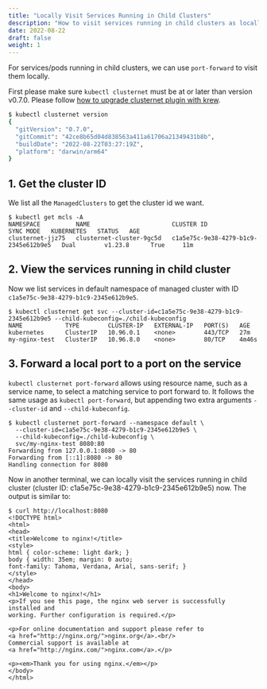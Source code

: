 ```yaml
---
title: "Locally Visit Services Running in Child Clusters"
description: "How to visit services running in child clusters as locally"
date: 2022-08-22
draft: false
weight: 1
---
```


For services/pods running in child clusters, we can use `port-forward` to visit them locally.

First please make sure `kubectl clusternet` must be at or later than version v0.7.0. Please
follow [how to upgrade clusternet plugin with krew](../../kubectl-clusternet.md).

```bash
$ kubectl clusternet version
{
  "gitVersion": "0.7.0",
  "gitCommit": "42ce8b65d04d838563a411a61706a21349431b8b",
  "buildDate": "2022-08-22T03:27:19Z",
  "platform": "darwin/arm64"
}
```

## 1. Get the cluster ID

We list all the `ManagedClusters` to get the cluster id we want.

```shell
$ kubectl get mcls -A
NAMESPACE          NAME                       CLUSTER ID                             SYNC MODE   KUBERNETES   STATUS   AGE
clusternet-jjz75   clusternet-cluster-9gc5d   c1a5e75c-9e38-4279-b1c9-2345e612b9e5   Dual        v1.23.8      True     11m
```

## 2. View the services running in child cluster

Now we list services in default namespace of managed cluster with ID `c1a5e75c-9e38-4279-b1c9-2345e612b9e5`.

```shell
$ kubectl clusternet get svc --cluster-id=c1a5e75c-9e38-4279-b1c9-2345e612b9e5 --child-kubeconfig=./child-kubeconfig
NAME            TYPE        CLUSTER-IP   EXTERNAL-IP   PORT(S)   AGE
kubernetes      ClusterIP   10.96.0.1    <none>        443/TCP   27m
my-nginx-test   ClusterIP   10.96.8.0    <none>        80/TCP    4m46s
```

## 3. Forward a local port to a port on the service

`kubectl clusternet port-forward` allows using resource name, such as a service name, to select a matching service to
port forward to. It follows the same usage as `kubectl port-forward`, but appending two extra arguments `--cluster-id`
and `--child-kubeconfig`.

```shell
$ kubectl clusternet port-forward --namespace default \
  --cluster-id=c1a5e75c-9e38-4279-b1c9-2345e612b9e5 \
  --child-kubeconfig=./child-kubeconfig \
  svc/my-nginx-test 8080:80
Forwarding from 127.0.0.1:8080 -> 80
Forwarding from [::1]:8080 -> 80
Handling connection for 8080
```

Now in another terminal, we can locally visit the services running in child cluster (cluster ID:
c1a5e75c-9e38-4279-b1c9-2345e612b9e5) now. The output is similar to:

```shell
$ curl http://localhost:8080
<!DOCTYPE html>
<html>
<head>
<title>Welcome to nginx!</title>
<style>
html { color-scheme: light dark; }
body { width: 35em; margin: 0 auto;
font-family: Tahoma, Verdana, Arial, sans-serif; }
</style>
</head>
<body>
<h1>Welcome to nginx!</h1>
<p>If you see this page, the nginx web server is successfully installed and
working. Further configuration is required.</p>

<p>For online documentation and support please refer to
<a href="http://nginx.org/">nginx.org</a>.<br/>
Commercial support is available at
<a href="http://nginx.com/">nginx.com</a>.</p>

<p><em>Thank you for using nginx.</em></p>
</body>
</html>
```

